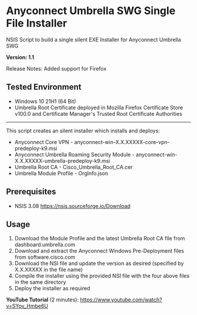 #  Anyconnect Umbrella SWG Single File Installer 
NSIS Script to build a single silent EXE Installer for Anyconnect Umbrella SWG

**Version: 1.1**

Release Notes: Added support for Firefox

## Tested Environment
- Windows 10 21H1 (64 Bit)
- Umbrella Root Certificate deployed in Mozilla Firefox Certificate Store v100.0 and Certificate Manager's Trusted Root Certificate Authorities

***

This script creates an silent installer which installs and deploys:
- Anyconnect Core VPN - anyconnect-win-X.X.XXXXX-core-vpn-predeploy-k9.msi
- Anyconnect Umbrella Roaming Security Module - anyconnect-win-X.X.XXXXX-umbrella-predeploy-k9.msi
- Umbrella Root CA - Cisco_Umbrella_Root_CA.cer
- Umbrella Module Profile - OrgInfo.json

## Prerequisites
- NSIS 3.08 https://nsis.sourceforge.io/Download

## Usage
1. Download the Module Profile and the latest Umbrella Root CA file from dashboard.umbrella.com
2. Download and extract the Anyconnect Windows Pre-Deployment files from software.cisco.com
3. Download the NSI file and update the version as desired (specified by X.X.XXXXX in the file name)
4. Compile the installer using the provided NSI file with the four above files in the same directory
5. Deploy the installer as required

**YouTube Tutorial** (2 minutes): https://www.youtube.com/watch?v=SYov_Hmbe6U
